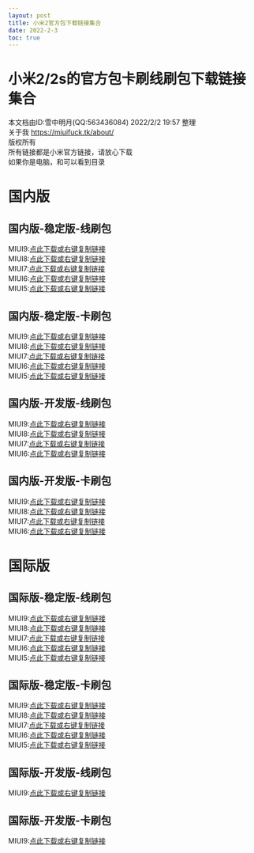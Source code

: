 ```yaml
---
layout: post
title: 小米2官方包下载链接集合
date: 2022-2-3
toc: true
---
```


# 小米2/2s的官方包卡刷线刷包下载链接集合


本文档由ID:雪中明月(QQ:563436084) 2022/2/2 19:57 整理  
关于我 https://miuifuck.tk/about/  
版权所有  
所有链接都是小米官方链接，请放心下载  
如果你是电脑，和可以看到目录  


# 国内版
## 国内版-稳定版-线刷包
MIUI9:[点此下载或右键复制链接](http://bigota.d.miui.com/V9.2.3.0/aries_images_V9.2.3.0.LXACNEK_20171229.0000.00_5.0_cn_c54a41d74c.tgz)  
MIUI8:[点此下载或右键复制链接](http://bigota.d.miui.com/V8.5.1.0.LXACNED/aries_images_V8.5.1.0.LXACNED_20170906.0000.00_5.0_cn_93a86db626.tgz)  
MIUI7:[点此下载或右键复制链接](http://bigota.d.miui.com/V7.5.1.0.LXACNDE/aries_images_V7.5.1.0.LXACNDE_20160523.0000.23_5.0_cn_38664460b1.tgz)  
MIUI6:[点此下载或右键复制链接](http://bigota.d.miui.com/5.3.27/aries_beta_images_5.3.27_4.4_cn_5ba6b88481.tgz)  
MIUI5:[点此下载或右键复制链接](http://bigota.d.miui.com/JLB54.0/aries_images_JLB54.0_4.1_cn_2eda98ac63.tgz)  

## 国内版-稳定版-卡刷包
MIUI9:[点此下载或右键复制链接](http://bigota.d.miui.com/V9.2.3.0.LXACNEK/miui_MI2_V9.2.3.0.LXACNEK_68e064332d_5.0.zip)  
MIUI8:[点此下载或右键复制链接](http://bigota.d.miui.com/V8.5.1.0.LXACNED/miui_MI2_V8.5.1.0.LXACNED_3160429db0_5.0.zip)  
MIUI7:[点此下载或右键复制链接](http://bigota.d.miui.com/V7.5.1.0.LXACNDE/miui_MI2_V7.5.1.0.LXACNDE_5386092d44_5.0.zip)  
MIUI6:[点此下载或右键复制链接](http://bigota.d.miui.com/V6.7.2.0.LXAMICH/miui_MI2Global_V6.7.2.0.LXAMICH_a8b0044965_5.0.zip)  
MIUI5:[点此下载或右键复制链接](http://bigota.d.miui.com/JLB54.0/miui_MI2_JLB54.0_1e740593de_4.1.zip)  

## 国内版-开发版-线刷包
MIUI9:[点此下载或右键复制链接](http://bigota.d.miui.com/7.11.16/aries_images_7.11.16_20171116.0000.00_5.0_cn_c9e11d4815.tgz)  
MIUI8:[点此下载或右键复制链接](http://bigota.d.miui.com/6.8.18/aries_images_6.8.18_20160805.0000.29_5.0_cn_13f8b7e8e9.tgz)  
MIUI7:[点此下载或右键复制链接](http://bigota.d.miui.com/6.5.26/aries_images_6.5.26_20160516.0000.22_5.0_cn_5f79284ec0.tgz)  
MIUI6:[点此下载或右键复制链接](http://bigota.d.miui.com/5.8.6/aries_images_5.8.6_20150723.0000.6_5.0_cn_3689319e0e.tgz)  

## 国内版-开发版-卡刷包
MIUI9:[点此下载或右键复制链接](http://bigota.d.miui.com/7.11.16/miui_MI2_7.11.16_33a0285999_5.0.zip)  
MIUI8:[点此下载或右键复制链接](http://bigota.d.miui.com/6.8.18/miui_MI2_6.8.18_25ee63911a_5.0.zip)  
MIUI7:[点此下载或右键复制链接](http://bigota.d.miui.com/6.5.26/miui_MI2_6.5.26_d0795d729a_5.0.zip)  
MIUI6:[点此下载或右键复制链接](http://bigota.d.miui.com/5.8.6/miui_MI2_5.8.6_868377df89_5.0.zip)  


# 国际版
## 国际版-稳定版-线刷包
MIUI9:[点此下载或右键复制链接](http://bigota.d.miui.com/V9.2.2.0.LXAMIEK/aries_global_images_V9.2.2.0.LXAMIEK_20180117.0000.00_5.0_global_2b5d73471b.tgz)  
MIUI8:[点此下载或右键复制链接](http://bigota.d.miui.com/V8.5.2.0.LXAMIED/aries_global_images_V8.5.2.0.LXAMIED_20170623.0000.00_5.0_global_c00b9953fd.tgz)  
MIUI7:[点此下载或右键复制链接](http://bigota.d.miui.com/V7.5.1.0.LXAMIDE/aries_global_images_V7.5.1.0.LXAMIDE_20160523.0000.23_5.0_global_7100f48afe.tgz)  
MIUI6:[点此下载或右键复制链接](http://bigota.d.miui.com/V6.6.1.0.LXAMICF/aries_global_images_V6.6.1.0.LXAMICF_20150626.0000.4_5.0_global_6b9b542d07.tgz)  
MIUI5:[点此下载或右键复制链接](http://bigota.d.miui.com/JLB55.0/aries_global_images_JLB55.0_4.1_hk_c39e875d23.tgz)  

## 国际版-稳定版-卡刷包
MIUI9:[点此下载或右键复制链接](http://bigota.d.miui.com/V9.2.2.0.LXAMIEK/miui_MI2Global_V9.2.2.0.LXAMIEK_ecf9dfbeb9_5.0.zip)  
MIUI8:[点此下载或右键复制链接](http://bigota.d.miui.com/V8.5.2.0.LXAMIED/miui_MI2Global_V8.5.2.0.LXAMIED_96d8e2b242_5.0.zip)  
MIUI7:[点此下载或右键复制链接](http://bigota.d.miui.com/V7.5.1.0.LXAMIDE/miui_MI2Global_V7.5.1.0.LXAMIDE_e16deb5a6e_5.0.zip)  
MIUI6:[点此下载或右键复制链接](http://bigota.d.miui.com/V6.6.1.0.LXAMICF/miui_MI2Global_V6.6.1.0.LXAMICF_c5c9879165_5.0.zip)  
MIUI5:[点此下载或右键复制链接](http://bigota.d.miui.com/JLB55.0/miui_MI2Global_JLB55.0_a83fb263d6_4.1.zip)  

## 国际版-开发版-线刷包
MIUI9:[点此下载或右键复制链接](http://bigota.d.miui.com/7.11.16/aries_global_images_7.11.16_20171116.0000.00_5.0_global_d623ba2360.tgz)  

## 国际版-开发版-卡刷包
MIUI9:[点此下载或右键复制链接](http://bigota.d.miui.com/7.11.16/miui_MI2Global_7.11.16_d82f8363e8_5.0.zip)  


